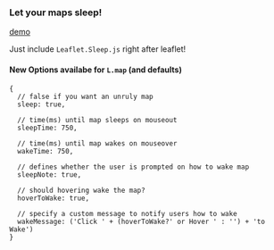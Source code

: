 ### Let your maps sleep!

[demo](https://cliffcloud.github.io/Leaflet.Sleep)

Just include `Leaflet.Sleep.js` right after leaflet!

#### New Options availabe for `L.map` (and defaults)

```
{
  // false if you want an unruly map
  sleep: true,

  // time(ms) until map sleeps on mouseout
  sleepTime: 750,

  // time(ms) until map wakes on mouseover
  wakeTime: 750,

  // defines whether the user is prompted on how to wake map
  sleepNote: true,

  // should hovering wake the map?
  hoverToWake: true,

  // specify a custom message to notify users how to wake
  wakeMessage: ('Click ' + (hoverToWake?' or Hover ' : '') + 'to Wake')
}
```
